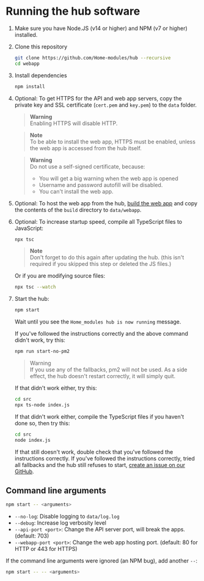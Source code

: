# Running the hub software

1. Make sure you have Node.JS (v14 or higher) and NPM (v7 or higher) installed.
2. Clone this repository

   ```sh
   git clone https://github.com/Home-modules/hub --recursive
   cd webapp
   ```

3. Install dependencies

   ```sh
   npm install
   ```

4. Optional: To get HTTPS for the API and web app servers, copy the private key and SSL certificate (`cert.pem` and `key.pem`) to the `data` folder.

   > **Warning**  
   > Enabling HTTPS will disable HTTP.

   > **Note**  
   > To be able to install the web app, HTTPS must be enabled, unless the web app is accessed from the hub itself.

   > **Warning**  
   > Do not use a self-signed certificate, because:
   >
   > - You will get a big warning when the web app is opened
   > - Username and password autofill will be disabled.
   > - You can't install the web app.

5. Optional: To host the web app from the hub, [build the web app](building-web-app.md) and copy the contents of the `build` directory to `data/webapp`.

6. Optional: To increase startup speed, compile all TypeScript files to JavaScript:

   ```sh
   npx tsc
   ```

   > **Note**  
   > Don't forget to do this again after updating the hub. (this isn't required if you skipped this step or deleted the JS files.)

   Or if you are modifying source files:

   ```sh
   npx tsc --watch
   ```

7. Start the hub:

   ```sh
   npm start
   ```

   Wait until you see the `Home_modules hub is now running` message.

   If you've followed the instructions correctly and the above command didn't work, try this:

   ```sh
   npm run start-no-pm2
   ```

   > Warning  
   > If you use any of the fallbacks, pm2 will not be used. As a side effect, the hub doesn't restart correctly, it will simply quit.

   If that didn't work either, try this:

   ```sh
   cd src
   npx ts-node index.js
   ```

   If that didn't work either, compile the TypeScript files if you haven't done so, then try this:

   ```sh
   cd src
   node index.js
   ```

   If that still doesn't work, double check that you've followed the instructions correctly. If you've followed the instructions correctly, tried all fallbacks and the hub still refuses to start, [create an issue on our GitHub](https://github.com/Home-modules/hub/issues/new/choose).

## Command line arguments

```sh
npm start -- <arguments>
```

- `--no-log`: Disable logging to `data/log.log`
- `--debug`: Increase log verbosity level
- `--api-port <port>`: Change the API server port, will break the apps. (default: 703)
- `--webapp-port <port>`: Change the web app hosting port. (default: 80 for HTTP or 443 for HTTPS)

If the command line arguments were ignored (an NPM bug), add another `--`:

```sh
npm start -- -- <arguments>
```
